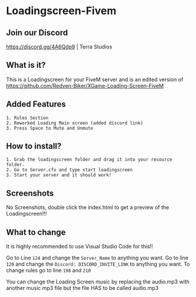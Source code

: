 # Loadingscreen-Fivem

## Join our Discord
https://discord.gg/4A6Qdp9 | Terra Studios

## What is it?
This is a Loadingscreen for your FiveM server and is an edited version of https://github.com/Redven-Biker/XGame-Loading-Screen-FiveM 

## Added Features
```
1. Rules Section
2. Reworked Loading Main screen (added discord link)
3. Press Space to Mute and Unmute
```
## How to install?

```
1. Grab the loadingscreen folder and drag it into your resource folder.
2. Go to Server.cfx and type start loadingscreen
3. Start your server and it should work!
```


## Screenshots
No Screenshots, double click the index.html to get a preview of the Loadingscreen!!!

## What to change
It is highly recommended to use Visual Studio Code for this!!

Go to Line ``124`` and change the ``Server_Name`` to anything you want.
Go to line ``129`` and change the ``Discord: DISCORD_INVITE_LINK`` to anything you want.
To change rules go to line ``198`` and ``210``

You can change the Loading Screen music by replacing the audio.mp3 with another music mp3 file but the file HAS to be called audio.mp3
